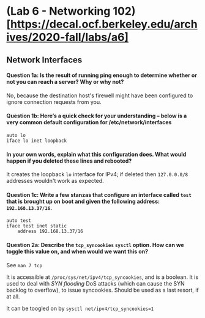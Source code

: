 # (Lab 6 - Networking 102)[https://decal.ocf.berkeley.edu/archives/2020-fall/labs/a6]

## Network Interfaces

#### Question 1a: Is the result of running ping enough to determine whether or not you can reach a server? Why or why not?

No, because the destination host's firewell might have been configured to ignore connection requests from you.

#### Question 1b: Here’s a quick check for your understanding – below is a very common default configuration for /etc/network/interfaces

```
auto lo
iface lo inet loopback
```

#### In your own words, explain what this configuration does. What would happen if you deleted these lines and rebooted?

It creates the loopback ```lo``` interface for IPv4; if deleted then ```127.0.0.0/8``` addresses wouldn't work as expected.

#### Question 1c: Write a few stanzas that configure an interface called ```test``` that is brought up on boot and given the following address: ```192.168.13.37/16```.

```
auto test
iface test inet static
	address 192.168.13.37/16
```

#### Question 2a: Describe the ```tcp_syncookies``` ```sysctl``` option. How can we toggle this value on, and when would we want this on?

See ```man 7 tcp```

It is accessible at ```/proc/sys/net/ipv4/tcp_syncookies```, and is a boolean. It is used to deal with *SYN flooding* DoS attacks (which can cause the SYN backlog to overflow), to issue syncookies. Should be used as a last resort, if at all.

It can be toogled on by ```sysctl net/ipv4/tcp_syncookies=1```



